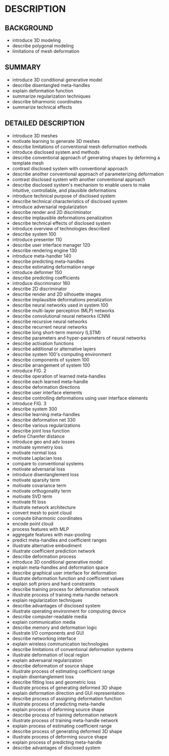 # DESCRIPTION

## BACKGROUND

- introduce 3D modeling
- describe polygonal modeling
- limitations of mesh deformation

## SUMMARY

- introduce 3D conditional generative model
- describe disentangled meta-handles
- explain deformation function
- summarize regularization techniques
- describe biharmonic coordinates
- summarize technical effects

## DETAILED DESCRIPTION

- introduce 3D meshes
- motivate learning to generate 3D meshes
- describe limitations of conventional mesh deformation methods
- introduce disclosed system and methods
- describe conventional approach of generating shapes by deforming a template mesh
- contrast disclosed system with conventional approach
- describe another conventional approach of parameterizing deformation
- contrast disclosed system with another conventional approach
- describe disclosed system's mechanism to enable users to make intuitive, controllable, and plausible deformations
- introduce technical purpose of disclosed system
- describe technical characteristics of disclosed system
- introduce adversarial regularization
- describe render and 2D discriminator
- describe implausible deformations penalization
- describe technical effects of disclosed system
- introduce overview of technologies described
- describe system 100
- introduce presenter 110
- describe user interface manager 120
- describe rendering engine 130
- introduce meta-handler 140
- describe predicting meta-handles
- describe estimating deformation range
- introduce deformer 150
- describe predicting coefficients
- introduce discriminator 160
- describe 2D discriminator
- describe render and 2D silhouette images
- describe implausible deformations penalization
- describe neural networks used in system 100
- describe multi-layer perceptron (MLP) networks
- describe convolutional neural networks (CNN)
- describe recursive neural networks
- describe recurrent neural networks
- describe long short-term memory (LSTM)
- describe parameters and hyper-parameters of neural networks
- describe activation functions
- describe additional or alternative layers
- describe system 100's computing environment
- describe components of system 100
- describe arrangement of system 100
- introduce FIG. 2
- describe operation of learned meta-handles
- describe each learned meta-handle
- describe deformation directions
- describe user interface elements
- describe controlling deformations using user interface elements
- introduce FIG. 3
- describe system 300
- describe learning meta-handles
- describe deformation net 330
- describe various regularizations
- describe joint loss function
- define Chamfer distance
- introduce geo and adv losses
- motivate symmetry loss
- motivate normal loss
- motivate Laplacian loss
- compare to conventional systems
- motivate adversarial loss
- introduce disentanglement loss
- motivate sparsity term
- motivate covariance term
- motivate orthogonality term
- motivate SVD term
- motivate fit loss
- illustrate network architecture
- convert mesh to point cloud
- compute biharmonic coordinates
- encode point cloud
- process features with MLP
- aggregate features with max-pooling
- predict meta-handles and coefficient ranges
- illustrate alternative embodiment
- illustrate coefficient prediction network
- describe deformation process
- introduce 3D conditional generative model
- explain meta-handles and deformation space
- describe graphical user interface for deformation
- illustrate deformation function and coefficient values
- explain soft priors and hard constraints
- describe training process for deformation network
- illustrate process of training meta-handle network
- explain regularization techniques
- describe advantages of disclosed system
- illustrate operating environment for computing device
- describe computer-readable media
- explain communication media
- describe memory and deformation logic
- illustrate I/O components and GUI
- describe networking interface
- explain wireless communication technologies
- describe limitations of conventional deformation systems
- illustrate deformation of local region
- explain adversarial regularization
- describe deformation of source shape
- illustrate process of estimating coefficient range
- explain disentanglement loss
- describe fitting loss and geometric loss
- illustrate process of generating deformed 3D shape
- explain deformation direction and GUI representation
- describe process of assigning deformation function
- illustrate process of predicting meta-handle
- explain process of deforming source shape
- describe process of training deformation network
- illustrate process of training meta-handle network
- explain process of estimating coefficient range
- describe process of generating deformed 3D shape
- illustrate process of deforming source shape
- explain process of predicting meta-handle
- describe advantages of disclosed system

